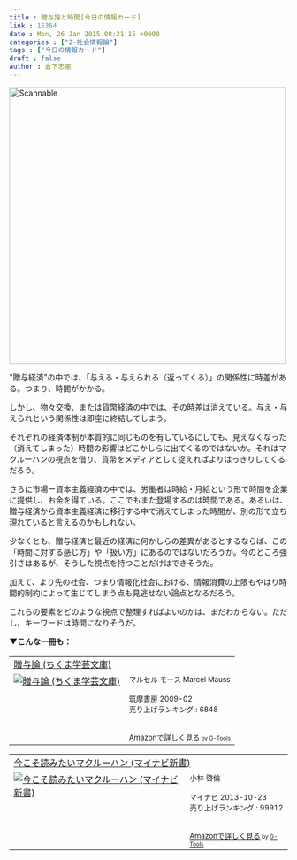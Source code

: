 ```yaml
---
title : 贈与論と時間[今日の情報カード]
link : 15364
date : Mon, 26 Jan 2015 08:31:15 +0000
categories : ["2-社会情報論"]
tags : ["今日の情報カード"]
draft : false
author : 倉下忠憲
---
```


<a href="https://rashita.net/blog/wp-content/uploads/2015/01/Scannable.jpg"><img src="https://rashita.net/blog/wp-content/uploads/2015/01/Scannable-1024x723.jpg" alt="Scannable" width="500" height="" class="alignnone size-large wp-image-15365" /></a>

"贈与経済"の中では、「与える・与えられる（返ってくる）」の関係性に時差がある。つまり、時間がかかる。

しかし、物々交換、または貨幣経済の中では、その時差は消えている。与え・与えられという関係性は即座に終結してしまう。

それぞれの経済体制が本質的に同じものを有しているにしても、見えなくなった（消えてしまった）時間の影響はどこかしらに出てくるのではないか。それはマクルーハンの視点を借り、貨幣をメディアとして捉えればよりはっきりしてくるだろう。

さらに市場ー資本主義経済の中では、労働者は時給・月給という形で時間を企業に提供し、お金を得ている。ここでもまた登場するのは時間である。あるいは、贈与経済から資本主義経済に移行する中で消えてしまった時間が、別の形で立ち現れていると言えるのかもしれない。

少なくとも、贈与経済と最近の経済に何かしらの差異があるとするならば、この「時間に対する感じ方」や「扱い方」にあるのではないだろうか。今のところ強引さはあるが、そうした視点を持つことだけはできそうだ。

加えて、より先の社会、つまり情報化社会における、情報消費の上限もやはり時間的制約によって生じてしまう点も見逃せない論点となるだろう。

これらの要素をどのような視点で整理すればよいのかは、まだわからない。ただし、キーワードは時間になりそうだ。

<strong>▼こんな一冊も：</strong>

<table  border="0" cellpadding="5"><tr><td colspan="2"><a href="http://www.amazon.co.jp/%E8%B4%88%E4%B8%8E%E8%AB%96-%E3%81%A1%E3%81%8F%E3%81%BE%E5%AD%A6%E8%8A%B8%E6%96%87%E5%BA%AB-%E3%83%9E%E3%83%AB%E3%82%BB%E3%83%AB-%E3%83%A2%E3%83%BC%E3%82%B9/dp/4480091998%3FSubscriptionId%3D15SMZCTB9V8NGR2TW082%26tag%3Drashita1000-22%26linkCode%3Dxm2%26camp%3D2025%26creative%3D165953%26creativeASIN%3D4480091998" target="_blank">贈与論 (ちくま学芸文庫)</a><img src="http://www.assoc-amazon.jp/e/ir?t=rashita1000-22&l=ur2&o=9" width="1" height="1" style="border: none;" alt="" /></td></tr><tr><td valign="top"><a href="http://www.amazon.co.jp/%E8%B4%88%E4%B8%8E%E8%AB%96-%E3%81%A1%E3%81%8F%E3%81%BE%E5%AD%A6%E8%8A%B8%E6%96%87%E5%BA%AB-%E3%83%9E%E3%83%AB%E3%82%BB%E3%83%AB-%E3%83%A2%E3%83%BC%E3%82%B9/dp/4480091998%3FSubscriptionId%3D15SMZCTB9V8NGR2TW082%26tag%3Drashita1000-22%26linkCode%3Dxm2%26camp%3D2025%26creative%3D165953%26creativeASIN%3D4480091998" target="_blank"><img src="http://ecx.images-amazon.com/images/I/41RRHp6Q5OL._SL160_.jpg" border="0" alt="贈与論 (ちくま学芸文庫)" /></a></td><td valign="top"><font size="-1">マルセル モース Marcel Mauss <br /><br />筑摩書房  2009-02<br />売り上げランキング : 6848<br /><br /><br /><a href="http://www.amazon.co.jp/%E8%B4%88%E4%B8%8E%E8%AB%96-%E3%81%A1%E3%81%8F%E3%81%BE%E5%AD%A6%E8%8A%B8%E6%96%87%E5%BA%AB-%E3%83%9E%E3%83%AB%E3%82%BB%E3%83%AB-%E3%83%A2%E3%83%BC%E3%82%B9/dp/4480091998%3FSubscriptionId%3D15SMZCTB9V8NGR2TW082%26tag%3Drashita1000-22%26linkCode%3Dxm2%26camp%3D2025%26creative%3D165953%26creativeASIN%3D4480091998" target="_blank">Amazonで詳しく見る</a></font><font size="-2"> by <a href="http://www.goodpic.com/mt/aws/index.html" >G-Tools</a></font></td></tr></table>


<table  border="0" cellpadding="5"><tr><td colspan="2"><a href="http://www.amazon.co.jp/%E4%BB%8A%E3%81%93%E3%81%9D%E8%AA%AD%E3%81%BF%E3%81%9F%E3%81%84%E3%83%9E%E3%82%AF%E3%83%AB%E3%83%BC%E3%83%8F%E3%83%B3-%E3%83%9E%E3%82%A4%E3%83%8A%E3%83%93%E6%96%B0%E6%9B%B8-%E5%B0%8F%E6%9E%97-%E5%95%93%E5%80%AB/dp/4839946531%3FSubscriptionId%3D15SMZCTB9V8NGR2TW082%26tag%3Drashita1000-22%26linkCode%3Dxm2%26camp%3D2025%26creative%3D165953%26creativeASIN%3D4839946531" target="_blank">今こそ読みたいマクルーハン (マイナビ新書)</a><img src="http://www.assoc-amazon.jp/e/ir?t=rashita1000-22&l=ur2&o=9" width="1" height="1" style="border: none;" alt="" /></td></tr><tr><td valign="top"><a href="http://www.amazon.co.jp/%E4%BB%8A%E3%81%93%E3%81%9D%E8%AA%AD%E3%81%BF%E3%81%9F%E3%81%84%E3%83%9E%E3%82%AF%E3%83%AB%E3%83%BC%E3%83%8F%E3%83%B3-%E3%83%9E%E3%82%A4%E3%83%8A%E3%83%93%E6%96%B0%E6%9B%B8-%E5%B0%8F%E6%9E%97-%E5%95%93%E5%80%AB/dp/4839946531%3FSubscriptionId%3D15SMZCTB9V8NGR2TW082%26tag%3Drashita1000-22%26linkCode%3Dxm2%26camp%3D2025%26creative%3D165953%26creativeASIN%3D4839946531" target="_blank"><img src="http://ecx.images-amazon.com/images/I/51bt0kyEyoL._SL160_.jpg" border="0" alt="今こそ読みたいマクルーハン (マイナビ新書)" /></a></td><td valign="top"><font size="-1">小林 啓倫 <br /><br />マイナビ  2013-10-23<br />売り上げランキング : 99912<br /><br /><br /><a href="http://www.amazon.co.jp/%E4%BB%8A%E3%81%93%E3%81%9D%E8%AA%AD%E3%81%BF%E3%81%9F%E3%81%84%E3%83%9E%E3%82%AF%E3%83%AB%E3%83%BC%E3%83%8F%E3%83%B3-%E3%83%9E%E3%82%A4%E3%83%8A%E3%83%93%E6%96%B0%E6%9B%B8-%E5%B0%8F%E6%9E%97-%E5%95%93%E5%80%AB/dp/4839946531%3FSubscriptionId%3D15SMZCTB9V8NGR2TW082%26tag%3Drashita1000-22%26linkCode%3Dxm2%26camp%3D2025%26creative%3D165953%26creativeASIN%3D4839946531" target="_blank">Amazonで詳しく見る</a></font><font size="-2"> by <a href="http://www.goodpic.com/mt/aws/index.html" >G-Tools</a></font></td></tr></table>

